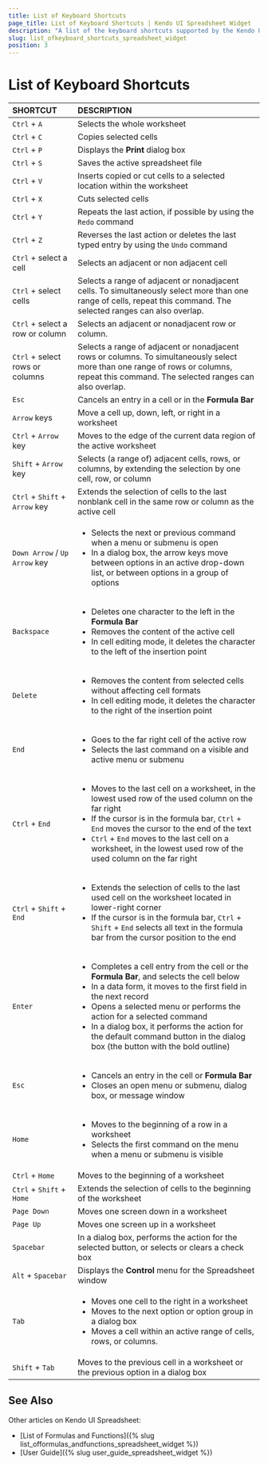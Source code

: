 ```yaml
---
title: List of Keyboard Shortcuts
page_title: List of Keyboard Shortcuts | Kendo UI Spreadsheet Widget
description: "A list of the keyboard shortcuts supported by the Kendo UI Spreadsheet widget."
slug: list_ofkeyboard_shortcuts_spreadsheet_widget
position: 3
---
```


# List of Keyboard Shortcuts

| SHORTCUT										    | DESCRIPTION				                                    |
| :--- 												| :---						                                    |
| `Ctrl` + `A`				                        | Selects the whole worksheet								    |
| `Ctrl` + `C`				                        | Copies selected cells    						        	    |
| `Ctrl` + `P`                                      | Displays the **Print** dialog box                             |
| `Ctrl` + `S`                                      | Saves the active spreadsheet file                             |
| `Ctrl` + `V`				                        | Inserts copied or cut cells to a selected location within the worksheet |
| `Ctrl` + `X`				                        | Cuts selected cells										    |
| `Ctrl` + `Y` 				                        | Repeats the last action, if possible by using the `Redo` command |  
| `Ctrl` + `Z` 		                                | Reverses the last action or deletes the last typed entry by using the `Undo` command |
| `Ctrl` + select a cell                        	| Selects an adjacent or non adjacent cell |
| `Ctrl` + select cells                             | Selects a range of adjacent or nonadjacent cells. To simultaneously select more than one range of cells, repeat this command. The selected ranges can also overlap. |
| `Ctrl` + select a row or column 	                | Selects an adjacent or nonadjacent row or column. |  
| `Ctrl` + select rows or columns                   | Selects a range of adjacent or nonadjacent rows or columns. To simultaneously select more than one range of rows or columns, repeat this command. The selected ranges can also overlap. |
| `Esc`						                        | Cancels an entry in a cell or in the **Formula Bar**          |
| `Arrow` keys                                      | Move a cell up, down, left, or right in a worksheet          |
| `Ctrl` + `Arrow` key                              | Moves to the edge of the current data region of the active worksheet |
| `Shift` + `Arrow` key 	                        | Selects (a range of) adjacent cells, rows, or columns, by extending the selection by one cell, row, or column |
| `Ctrl` + `Shift` + `Arrow` key                    | Extends the selection of cells to the last nonblank cell in the same row or column as the active cell |
| `Down Arrow` / `Up Arrow` key                     | <ul><li>Selects the next or previous command when a menu or submenu is open</li> <li>In a dialog box, the arrow keys move between options in an active drop-down list, or between options in a group of options</li></ul> |
| `Backspace`                                       | <ul><li>Deletes one character to the left in the **Formula Bar**</li> <li>Removes the content of the active cell</li> <li>In cell editing mode, it deletes the character to the left of the insertion point</li></ul> |
| `Delete`                                          | <ul><li>Removes the content from selected cells without affecting cell formats</li> <li>In cell editing mode, it deletes the character to the right of the insertion point</li></ul> |
| `End`                                             | <ul><li>Goes to the far right cell of the active row</li> <li>Selects the last command on a visible and active menu or submenu</li></ul>
| `Ctrl` + `End`                                    | <ul><li>Moves to the last cell on a worksheet, in the lowest used row of the used column on the far right</li> <li>If the cursor is in the formula bar, `Ctrl` + `End` moves the cursor to the end of the text</li> <li>`Ctrl` + `End` moves to the last cell on a worksheet, in the lowest used row of the used column on the far right</li></ul> |
| `Ctrl` + `Shift` + `End`                          | <ul><li>Extends the selection of cells to the last used cell on the worksheet located in lower-right corner</li> <li>If the cursor is in the formula bar, `Ctrl` + `Shift` + `End` selects all text in the formula bar from the cursor position to the end</li></ul> |
| `Enter`                                           | <ul><li>Completes a cell entry from the cell or the **Formula Bar**, and selects the cell below</li> <li>In a data form, it moves to the first field in the next record</li> <li>Opens a selected menu or performs the action for a selected command</li> <li>In a dialog box, it performs the action for the default command button in the dialog box (the button with the bold outline)</li></ul> |
| `Esc`                                             | <ul><li>Cancels an entry in the cell or **Formula Bar**</li> <li>Closes an open menu or submenu, dialog box, or message window</li></ul> |
| `Home`                                            | <ul><li>Moves to the beginning of a row in a worksheet</li> <li>Selects the first command on the menu when a menu or submenu is visible</li></ul> |
| `Ctrl` + `Home`                                   | Moves to the beginning of a worksheet                        |
| `Ctrl` + `Shift` + `Home`                         | Extends the selection of cells to the beginning of the worksheet |
| `Page Down`                                       | Moves one screen down in a worksheet                         |
| `Page Up`                                         | Moves one screen up in a worksheet                           |
| `Spacebar`                                        | In a dialog box, performs the action for the selected button, or selects or clears a check box |
| `Alt` + `Spacebar`                                | Displays the **Control** menu for the Spreadsheet window     |
| `Tab`                                             | <ul><li>Moves one cell to the right in a worksheet</li> <li>Moves to the next option or option group in a dialog box</li> <li>Moves a cell within an active range of cells, rows, or columns.</li></ul> |
| `Shift` + `Tab`                                   | Moves to the previous cell in a worksheet or the previous option in a dialog box |

## See Also

Other articles on Kendo UI Spreadsheet:

* [List of Formulas and Functions]({% slug list_offormulas_andfunctions_spreadsheet_widget %})
* [User Guide]({% slug user_guide_spreadsheet_widget %})
